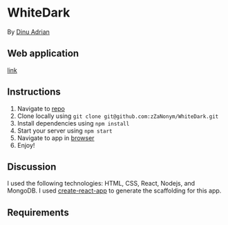# WhiteDark

By [Dinu Adrian](zzanonym.666@gmail.com)

## Web application 
[link](whitedark.netlify.com)

## Instructions

1. Navigate to [repo](https://github.com/zZaNonym/WhiteDark)
2. Clone locally using
   `git clone git@github.com:zZaNonym/WhiteDark.git`
3. Install dependencies using `npm install`
4. Start your server using `npm start`
5. Navigate to app in [browser](http://localhost:3000)
6. Enjoy!

## Discussion

I used the following technologies: HTML, CSS, React, Nodejs, and MongoDB.
I used [create-react-app](https://goo.gl/26jfy4)
to generate the scaffolding for this app.

## Requirements
